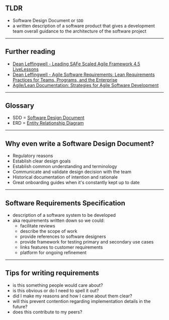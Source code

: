 ## TLDR

- Software Design Document or `SDD`
- a written description of a software product that gives a development team overall guidance to the architecture of the software project

---

## Further reading

- [Dean Leffingwell - Leading SAFe Scaled Agile Framework 4.5 LiveLessons](https://learning.oreilly.com/videos/leading-safe-scaled/9780134864044/9780134864044-SAFE_00_08_02_00)
- [Dean Leffingwell - Agile Software Requirements: Lean Requirements Practices for Teams, Programs, and the Enterprise](https://learning.oreilly.com/library/view/agile-software-requirements/9780321685438/)
- [Agile/Lean Documentation: Strategies for Agile Software Development](http://agilemodeling.com/essays/agileDocumentation.htm)

---

## Glossary

- SDD = [Software Design Document](https://www.freecodecamp.org/news/how-to-write-a-good-software-design-document-66fcf019569c/)
- ERD = [Entity Relationship Diagram](https://www.lucidchart.com/pages/er-diagrams)

---

## Why even write a Software Design Document?

- Regulatory reasons
- Establish clear design goals
- Establish common understanding and terminology
- Communicate and validate design decision with the team
- Historical documentation of intention and rationale
- Great onboarding guides when it's constantly kept up to date

---

## Software Requirements Specification

- description of a software system to be developed
- aka requirements written down so we could:
  - facilitate reviews
  - describe the scope of work
  - provide references to software designers
  - provide framework for testing primary and secondary use cases
  - links features to customer requirements
  - platform for ongoing refinement

---

## Tips for writing requirements

- is this something people would care about?
- is this obvious or do I need to spell it out?
- did I make my reasons and how I came about them clear?
- will this prevent contention regarding implementation details in the future?
- does this contribute to my peers?
